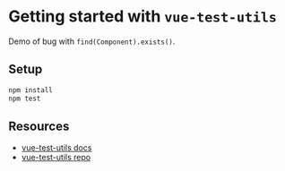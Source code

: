 # Getting started with `vue-test-utils`

Demo of bug with `find(Component).exists()`.

## Setup
``` bash
npm install
npm test
```

## Resources

- [vue-test-utils docs](https://vue-test-utils.vuejs.org)
- [vue-test-utils repo](https://github.com/vuejs/vue-test-utils)

